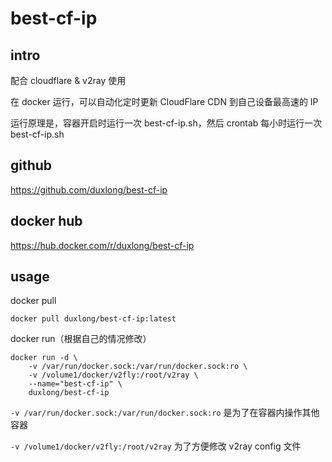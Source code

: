 # best-cf-ip

## intro

配合 cloudflare & v2ray 使用

在 docker 运行，可以自动化定时更新 CloudFlare CDN 到自己设备最高速的 IP

运行原理是，容器开启时运行一次 best-cf-ip.sh，然后 crontab 每小时运行一次 best-cf-ip.sh

## github

https://github.com/duxlong/best-cf-ip

## docker hub

https://hub.docker.com/r/duxlong/best-cf-ip

## usage

docker pull
```
docker pull duxlong/best-cf-ip:latest
```

docker run（根据自己的情况修改）
```
docker run -d \
    -v /var/run/docker.sock:/var/run/docker.sock:ro \
    -v /volume1/docker/v2fly:/root/v2ray \
    --name="best-cf-ip" \
    duxlong/best-cf-ip
```

 `-v /var/run/docker.sock:/var/run/docker.sock:ro` 是为了在容器内操作其他容器

`-v /volume1/docker/v2fly:/root/v2ray` 为了方便修改 v2ray config 文件
